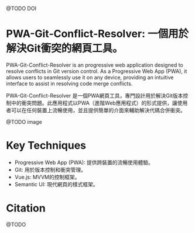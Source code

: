 @TODO DOI

# PWA-Git-Conflict-Resolver: 一個用於解決Git衝突的網頁工具。

PWA-Git-Conflict-Resolver is an progressive web application designed to resolve conflicts in Git version control. As a Progressive Web App (PWA), it allows users to seamlessly use it on any device, providing an intuitive interface to assist in resolving code merge conflicts.

PWA-Git-Conflict-Resolver 是一個PWA網頁工具，專門設計用於解決Git版本控制中的衝突問題。此應用程式以PWA（進階Web應用程式）的形式提供，讓使用者可以在任何裝置上流暢使用，並且提供簡單的介面來輔助解決代碼合併衝突。

@TODO image

# Key Techniques

- Progressive Web App (PWA): 提供跨裝置的流暢使用體驗。
- Git: 用於版本控制和衝突管理。
- Vue.js: MVVM的控制框架。
- Semantic UI: 現代網頁的樣式框架。

# Citation

@TODO